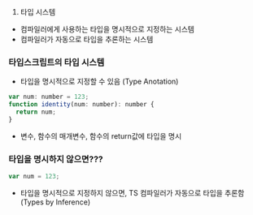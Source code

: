 1. 타입 시스템

- 컴파일러에게 사용하는 타입을 명시적으로 지정하는 시스템
- 컴파일러가 자동으로 타입을 추론하는 시스템

### 타입스크립트의 타입 시스템

- 타입을 명시적으로 지정할 수 있음 (Type Anotation)

```js
var num: number = 123;
function identity(num: number): number {
  return num;
}
```

- 변수, 함수의 매개변수, 함수의 return값에 타입을 명시

### 타입을 명시하지 않으면???

```js
var num = 123;
```

- 타입을 명시적으로 지정하지 않으면, TS 컴파일러가 자동으로 타입을 추론함 (Types by Inference)
